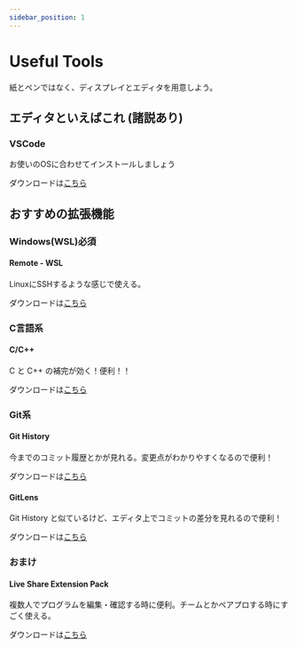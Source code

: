 ```yaml
---
sidebar_position: 1
---
```


# Useful Tools

紙とペンではなく、ディスプレイとエディタを用意しよう。

## エディタといえばこれ (諸説あり)

### VSCode

お使いのOSに合わせてインストールしましょう

ダウンロードは[こちら](https://code.visualstudio.com/Download)

## おすすめの拡張機能

### Windows(WSL)必須

#### Remote - WSL

LinuxにSSHするような感じで使える。

ダウンロードは[こちら](https://marketplace.visualstudio.com/items?itemName=ms-vscode-remote.remote-wsl)

### C言語系

#### C/C++

C と C++ の補完が効く！便利！！

ダウンロードは[こちら](https://marketplace.visualstudio.com/items?itemName=ms-vscode.cpptools)

### Git系

#### Git History

今までのコミット履歴とかが見れる。変更点がわかりやすくなるので便利！

ダウンロードは[こちら](https://marketplace.visualstudio.com/items?itemName=donjayamanne.githistory)

#### GitLens

Git History と似ているけど、エディタ上でコミットの差分を見れるので便利！

ダウンロードは[こちら](https://marketplace.visualstudio.com/items?itemName=eamodio.gitlens)

### おまけ

#### Live Share Extension Pack

複数人でプログラムを編集・確認する時に便利。チームとかペアプロする時にすごく使える。

ダウンロードは[こちら](https://marketplace.visualstudio.com/items?itemName=MS-vsliveshare.vsliveshare-pack)